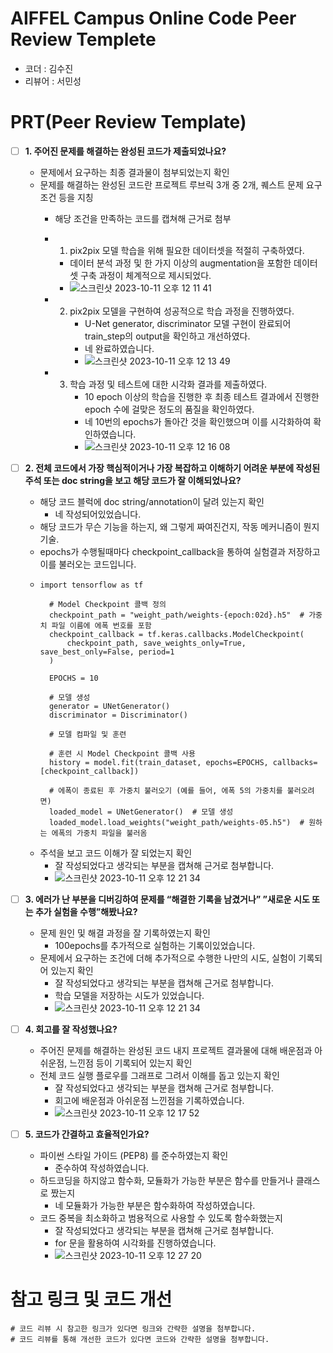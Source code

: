 # AIFFEL Campus Online Code Peer Review Templete
- 코더 : 김수진
- 리뷰어 : 서민성


# PRT(Peer Review Template)
- [ ]  **1. 주어진 문제를 해결하는 완성된 코드가 제출되었나요?**
    - 문제에서 요구하는 최종 결과물이 첨부되었는지 확인
    - 문제를 해결하는 완성된 코드란 프로젝트 루브릭 3개 중 2개, 퀘스트 문제 요구조건 등을 지칭
        - 해당 조건을 만족하는 코드를 캡쳐해 근거로 첨부
        -  1. pix2pix 모델 학습을 위해 필요한 데이터셋을 적절히 구축하였다.
           - 데이터 분석 과정 및 한 가지 이상의 augmentation을 포함한 데이터셋 구축 과정이 체계적으로 제시되었다.
           - ![스크린샷 2023-10-11 오후 12 11 41](https://github.com/sujin7822/AIFFEL_QUEST/assets/138687269/34a26b25-2cf4-4639-b542-20db86e0deeb)
       - 2. pix2pix 모델을 구현하여 성공적으로 학습 과정을 진행하였다.
             - U-Net generator, discriminator 모델 구현이 완료되어 train_step의 output을 확인하고 개선하였다.
             - 네 완료하였습니다.
             - ![스크린샷 2023-10-11 오후 12 13 49](https://github.com/sujin7822/AIFFEL_QUEST/assets/138687269/d080975c-6408-4de1-968e-7b355253b92c)

        - 3. 학습 과정 및 테스트에 대한 시각화 결과를 제출하였다.
             - 10 epoch 이상의 학습을 진행한 후 최종 테스트 결과에서 진행한 epoch 수에 걸맞은 정도의 품질을 확인하였다.
             - 네 10번의 epochs가 돌아간 것을 확인했으며 이를 시각화하여 확인하였습니다.
             - ![스크린샷 2023-10-11 오후 12 16 08](https://github.com/sujin7822/AIFFEL_QUEST/assets/138687269/58209290-e4e7-4861-b263-abe3384b1f46)
    
- [ ]  **2. 전체 코드에서 가장 핵심적이거나 가장 복잡하고 이해하기 어려운 부분에 작성된 
주석 또는 doc string을 보고 해당 코드가 잘 이해되었나요?**
    - 해당 코드 블럭에 doc string/annotation이 달려 있는지 확인
        -  네 작성되어있었습니다.
    - 해당 코드가 무슨 기능을 하는지, 왜 그렇게 짜여진건지, 작동 메커니즘이 뭔지 기술.
    - epochs가 수행될때마다 checkpoint_callback을 통하여 실험결과 저장하고 이를 불러오는 코드입니다.
    - ```
      import tensorflow as tf

        # Model Checkpoint 콜백 정의
        checkpoint_path = "weight_path/weights-{epoch:02d}.h5"  # 가중치 파일 이름에 에폭 번호를 포함
        checkpoint_callback = tf.keras.callbacks.ModelCheckpoint(
            checkpoint_path, save_weights_only=True, save_best_only=False, period=1
        )
        
        EPOCHS = 10
        
        # 모델 생성
        generator = UNetGenerator()
        discriminator = Discriminator()
        
        # 모델 컴파일 및 훈련
        
        # 훈련 시 Model Checkpoint 콜백 사용
        history = model.fit(train_dataset, epochs=EPOCHS, callbacks=[checkpoint_callback])
        
        # 에폭이 종료된 후 가중치 불러오기 (예를 들어, 에폭 5의 가중치를 불러오려면)
        loaded_model = UNetGenerator()  # 모델 생성
        loaded_model.load_weights("weight_path/weights-05.h5")  # 원하는 에폭의 가중치 파일을 불러옴
      ```
    - 주석을 보고 코드 이해가 잘 되었는지 확인
        - 잘 작성되었다고 생각되는 부분을 캡쳐해 근거로 첨부합니다.
        - ![스크린샷 2023-10-11 오후 12 21 34](https://github.com/sujin7822/AIFFEL_QUEST/assets/138687269/4b554366-05ea-4239-bfa4-3b032ffcbc10)

        
- [ ]  **3. 에러가 난 부분을 디버깅하여 문제를 “해결한 기록을 남겼거나” 
”새로운 시도 또는 추가 실험을 수행”해봤나요?**
    - 문제 원인 및 해결 과정을 잘 기록하였는지 확인
        - 100epochs를 추가적으로 실험하는 기록이있었습니다. 
    - 문제에서 요구하는 조건에 더해 추가적으로 수행한 나만의 시도, 
    실험이 기록되어 있는지 확인
        - 잘 작성되었다고 생각되는 부분을 캡쳐해 근거로 첨부합니다.
        - 학습 모델을 저장하는 시도가 있었습니다.
        - ![스크린샷 2023-10-11 오후 12 21 34](https://github.com/sujin7822/AIFFEL_QUEST/assets/138687269/4a6657e0-1f74-4111-bbd5-82ba6ca095ce)

        
- [ ]  **4. 회고를 잘 작성했나요?**
    - 주어진 문제를 해결하는 완성된 코드 내지 프로젝트 결과물에 대해
    배운점과 아쉬운점, 느낀점 등이 기록되어 있는지 확인
    - 전체 코드 실행 플로우를 그래프로 그려서 이해를 돕고 있는지 확인
        - 잘 작성되었다고 생각되는 부분을 캡쳐해 근거로 첨부합니다.
        - 회고에 배운점과 아쉬운점 느낀점을 기록하였습니다.
        - ![스크린샷 2023-10-11 오후 12 17 52](https://github.com/sujin7822/AIFFEL_QUEST/assets/138687269/e1963f1e-5576-466e-8d8b-c448f92bf63c)

        
- [ ]  **5. 코드가 간결하고 효율적인가요?**
    - 파이썬 스타일 가이드 (PEP8) 를 준수하였는지 확인
        - 준수하여 작성하였습니다.
    - 하드코딩을 하지않고 함수화, 모듈화가 가능한 부분은 함수를 만들거나 클래스로 짰는지
        - 네 모듈화가 가능한 부분은 함수화하여 작성하였습니다. 
    - 코드 중복을 최소화하고 범용적으로 사용할 수 있도록 함수화했는지
        - 잘 작성되었다고 생각되는 부분을 캡쳐해 근거로 첨부합니다.
        - for 문을 활용하여 시각화를 진행하였습니다.
        - ![스크린샷 2023-10-11 오후 12 27 20](https://github.com/sujin7822/AIFFEL_QUEST/assets/138687269/a0b867c6-d3a4-4f6a-ad1a-f11ff228b13b)



# 참고 링크 및 코드 개선
```
# 코드 리뷰 시 참고한 링크가 있다면 링크와 간략한 설명을 첨부합니다.
# 코드 리뷰를 통해 개선한 코드가 있다면 코드와 간략한 설명을 첨부합니다.
```
